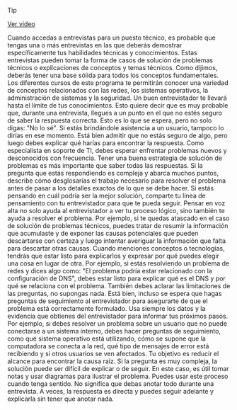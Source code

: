 > [!TIP]  
> [Ver video](https://youtu.be/aFvYEVFfqzQ)

Cuando accedas a entrevistas para un puesto técnico, es probable que tengas una o más entrevistas en las que deberás demostrar específicamente tus habilidades técnicas y conocimientos. Estas entrevistas pueden tomar la forma de casos de solución de problemas técnicos o explicaciones de conceptos y temas técnicos. Como dijimos, deberás tener una base sólida para todos los conceptos fundamentales. Los diferentes cursos de este programa te permitirán conocer una variedad de conceptos relacionados con las redes, los sistemas operativos, la administración de sistemas y la seguridad. Un buen entrevistador te llevará hasta el límite de tus conocimientos. Esto quiere decir que es muy probable que, durante una entrevista, llegues a un punto en el que no estés seguro de saber la respuesta correcta. Esto es lo que se espera, pero no solo digas: "No lo sé". Si estás brindándole asistencia a un usuario, tampoco lo dirías en ese momento. Está bien admitir que no estás seguro de algo, pero luego debes explicar qué harías para encontrar la respuesta. Como especialista en soporte de TI, debes esperar enfrentar problemas nuevos y desconocidos con frecuencia. Tener una buena estrategia de solución de problemas es más importante que saber todas las respuestas. Si la pregunta que estás respondiendo es compleja y abarca muchos puntos, describe cómo desglosarías el trabajo necesario para resolver el problema antes de pasar a los detalles exactos de lo que se debe hacer. Si estás pensando en cuál podría ser la mejor solución, comparte tu línea de pensamiento con tu entrevistador para que te pueda seguir. Pensar en voz alta no solo ayuda al entrevistador a ver tu proceso lógico, sino también te ayuda a resolver el problema. Por ejemplo, si te quedas atascado en el caso de solución de problemas técnicos, puedes tratar de resumir la información que acumulaste y de exponer las causas potenciales que pueden descartarse con certeza y luego intentar averiguar la información que falta para descartar otras causas. Cuando menciones conceptos o tecnologías, tendrás que estar listo para explicarlos y expresar por qué puedes elegir una cosa en lugar de otra. Por ejemplo, si estás resolviendo un problema de redes y dices algo como: "El problema podría estar relacionado con la configuración de DNS", debes estar listo para explicar qué es el DNS y por qué se relaciona con el problema. También debes aclarar las limitaciones de las preguntas, no supongas nada. Está bien, incluso se espera que hagas preguntas de seguimiento al entrevistador para asegurarte de que el problema está correctamente formulado. Usa siempre  los datos y la evidencia que obtienes del entrevistador para informar tus próximos pasos. Por ejemplo, si debes resolver un problema sobre un usuario que no puede conectarse a un sistema interno, debes hacer preguntas de seguimiento, como qué sistema operativo está utilizando, cómo se supone que la computadora se conecta a la red, qué tipo de mensajes de error está recibiendo y si otros usuarios se ven afectados. Tu objetivo es reducir el alcance para encontrar la causa raíz. Si la pregunta es muy compleja, la solución puede ser difícil de explicar o de seguir. En este caso, es útil tomar notas y usar diagramas para ilustrar el problema. Puedes usar este proceso cuando tenga sentido. No significa que debas anotar todo durante una entrevista. A veces, la respuesta es directa y puedes seguir adelante y explicarla sin tener que anotar nada.